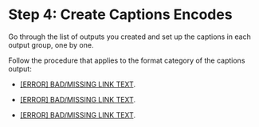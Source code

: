 # Step 4: Create Captions Encodes<a name="create-captions-encodes"></a>

Go through the list of outputs you created and set up the captions in each output group, one by one\.

Follow the procedure that applies to the format category of the captions output:

+ [[ERROR] BAD/MISSING LINK TEXT](output-embedded-and-more.md)\.

+ [[ERROR] BAD/MISSING LINK TEXT](output-sidecar.md)\.

+ [[ERROR] BAD/MISSING LINK TEXT](output-smptett-mss.md)\.